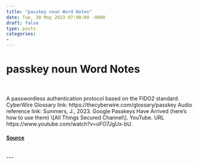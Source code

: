 ```yaml
---
title: "passkey noun Word Notes"
date: Tue, 30 May 2023 07:00:00 -0000
draft: false
type: posts
categories: 
- 
---
```

# passkey noun Word Notes

<br/>

<br/>
A passwordless authentication protocol based on the FIDO2 standard. CyberWire Glossary link: https://thecyberwire.com/glossary/passkey Audio reference link: Summers, J., 2023. Google Passkeys Have Arrived (here’s how to use them) \[All Things Secured Channel\]. YouTube. URL https://www.youtube.com/watch?v=oFO7JgUx-bU.

#### [Source](https://thecyberwire.com/podcasts/word-notes/149/notes)

<br/>
---
